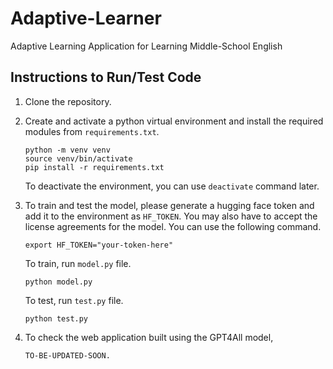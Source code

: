 # Adaptive-Learner
Adaptive Learning Application for Learning Middle-School English

## Instructions to Run/Test Code
1. Clone the repository.
2. Create and activate a python virtual environment and install the required modules from `requirements.txt`.

   ```
   python -m venv venv
   source venv/bin/activate
   pip install -r requirements.txt
   ```
   To deactivate the environment, you can use `deactivate` command later.

4. To train and test the model, please generate a hugging face token and add it to the environment as `HF_TOKEN`. You may also have to accept the license agreements for the model. 
You can use the following command.
   ```
   export HF_TOKEN="your-token-here"
   ```
   To train, run `model.py` file. 
   ```
   python model.py
   ```
   To test, run `test.py` file.
   ```
   python test.py
   ```
   
5. To check the web application built using the GPT4All model,

   ```
   TO-BE-UPDATED-SOON.
   ```
